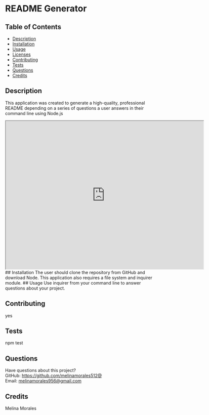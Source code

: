 # README Generator

  
    
## Table of Contents
* [Description](#description)
* [Installation](#installation)
* [Usage](#usage)
* [Licenses](#licenses)
* [Contributing](#contributing)
* [Tests](#tests)
* [Questions](#questions)
* [Credits](#credits)
## Description
This application was created to generate a high-quality, professional README depending on a series of questions a user answers in their command line using Node.js

<iframe src="https://drive.google.com/file/d/1-AFcXnYXJ131tXRmcWW_lTBsD1ykX_Rs/preview" width="640" height="480"></iframe>
## Installation
The user should clone the repository from GitHub and download Node. This application also requires a file system and inquirer module.
## Usage
Use inquirer from your command line to answer questions about your project.

## Contributing
yes
## Tests
npm test
## Questions
Have questions about this project?  
GitHub: https://github.com/melinamorales512@  
Email: melinamorales956@gmail.com
## Credits
Melina Morales
  
